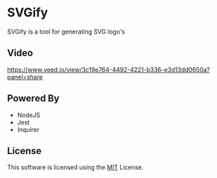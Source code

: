 # SVGify
SVGify is a tool for generating SVG logo's
## Video
https://www.veed.io/view/3c19e764-4492-4221-b336-e3d13dd0650a?panel=share

## Powered By
- NodeJS
- Jest
- Inquirer

## License
This software is licensed using the [MIT](LICENSE) License.